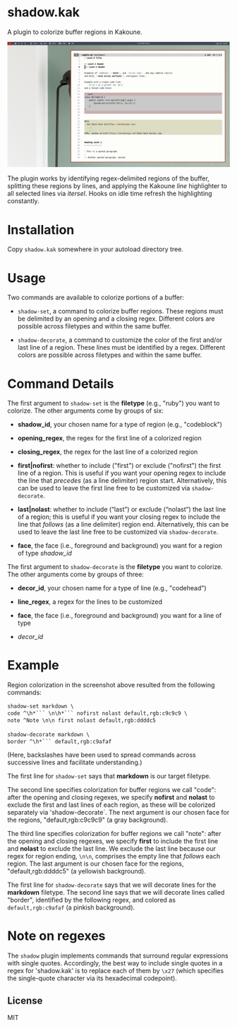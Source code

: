 # shadow.kak

A plugin to colorize buffer regions in Kakoune.

![Shadow example](example.png)

The plugin works by identifying regex-delimited regions of the buffer,
splitting these regions by lines, and applying the Kakoune *line* highlighter
to all selected lines via *itersel*. Hooks on idle time refresh the
highlighting constantly.


# Installation

Copy `shadow.kak` somewhere in your autoload directory tree.


# Usage

Two commands are available to colorize portions of a buffer:

- `shadow-set`, a command to colorize buffer regions. These regions must be
delimited by an opening and a closing regex. Different colors are possible across
filetypes and within the same buffer.

- `shadow-decorate`, a command to customize the color of the first and/or last line
of a region. These lines must be identified by a regex. Different colors are possible
across filetypes and within the same buffer.


# Command Details

The first argument to `shadow-set` is the **filetype** (e.g., "ruby") you want to
colorize. The other arguments come by groups of six:

- **shadow_id**, your chosen name for a type of region (e.g., "codeblock")

- **opening_regex**, the regex for the first line of a colorized region

- **closing_regex**, the regex for the last line of a colorized region

- **first|nofirst**: whether to include ("first") or exclude ("nofirst") the first
line of a region. This is useful if you want your opening regex to include the line
that *precedes* (as a line delimiter) region start.  Alternatively, this can be used
to leave the first line free to be customized via `shadow-decorate`.

- **last|nolast**: whether to include (“last”) or exclude (“nolast”) the last
line of a region; this is useful if you want your closing regex to include the line
that *follows* (as a line delimiter) region end. Alternatively, this can be used
to leave the last line free to be customized via `shadow-decorate`.

- **face**, the face (i.e., foreground and background) you want for a region of
type *shadow_id*


The first argument to `shadow-decorate` is the **filetype** you want to colorize.
The other arguments come by groups of three:

- **decor_id**, your chosen name for a type of line (e.g., "codehead")

- **line_regex**, a regex for the lines to be customized

- **face**, the face (i.e., foreground and background) you want for a line of type
- *decor_id*


# Example

Region colorization in the screenshot above resulted from the following commands:

````
shadow-set markdown \
code ^\h*``` \n\h*``` nofirst nolast default,rgb:c9c9c9 \
note ^Note \n\n first nolast default,rgb:ddddc5

shadow-decorate markdown \
border ^\h*``` default,rgb:c9afaf
````

(Here, backslashes have been used to spread commands across successive lines and
facilitate understanding.)

The first line for `shadow-set` says that **markdown** is our target filetype.

The second line specifies colorization for buffer regions we call "code": after the
opening and closing regexes, we specify **nofirst** and **nolast** to exclude the
first and last lines of each region, as these will be colorized separately via
'shadow-decorate`. The next argument is our chosen face for the regions,
"default,rgb:c9c9c9" (a gray background).

The third line specifies colorization for buffer regions we call "note": after
the opening and closing regexes, we specify **first** to include the first line and
**nolast** to exclude the last line. We exclude the last line because our regex
for region ending, `\n\n`, comprises the empty line that *follows* each region.
The last argument is our chosen face for the regions, "default,rgb:ddddc5" (a
yellowish background).

The first line for `shadow-decorate` says that we will decorate lines for the
**markdown** filetype. The second line says that we will decorate lines called
"border", identified by the following regex, and colored as `default,rgb:c9afaf`
(a pinkish background).


# Note on regexes

The `shadow` plugin implements commands that surround regular expressions with single
quotes. Accordingly, the best way to include single quotes in a regex for 'shadow.kak'
is to replace each of them by `\x27` (which specifies the single-quote character via
its hexadecimal codepoint).


## License

MIT

